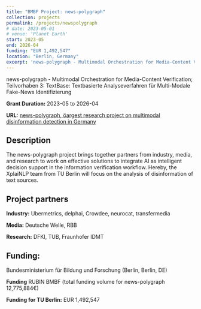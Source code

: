 ```yaml
---
title: "BMBF Project: news-polygraph"
collection: projects
permalink: /projects/newspolygraph
# date: 2023-05-01
# venue: 'Planet Earth'
start: 2023-05
end: 2026-04
funding: "EUR 1,492,547"
location: "Berlin, Germany"
excerpt: 'news-polygraph - Multimodal Orchestration for Media-Content Verification'
---
```


news-polygraph - Multimodal Orchestration for Media-Content Verification; Teilvorhaben 3: TextBase: Textbasierte Analyseverfahren für Multi-Modale Fake-News Identifizierung

**Grant Duration:** 2023-05 to 2026-04

**URL:** [news-polygraph, öargest research project on multimodal disinformation detection in Germany](https://news-polygraph.com/)


Description
---
The news-polygraph project brings together partners from industry, media, and research to work on effective solutions to integrate AI as intelligent decision support in the information verification workflow. Hereby, the XplaiNLP team from TU Berlin will focus on the analysis of disinformation of text sources.

Project partners
---
**Industry:** Ubermetrics, delphai, Crowdee, neurocat, transfermedia

**Media:** Deutsche Welle, RBB

**Research:** DFKI, TUB, Fraunhofer IDMT 

Funding:
---
Bundesministerium für Bildung und Forschung (Berlin, Berlin, DE)

**Funding** RUBIN BMBF (total funding volume for news-polygraph 12,775,884€)

**Funding for TU Berlin:** EUR 1,492,547
